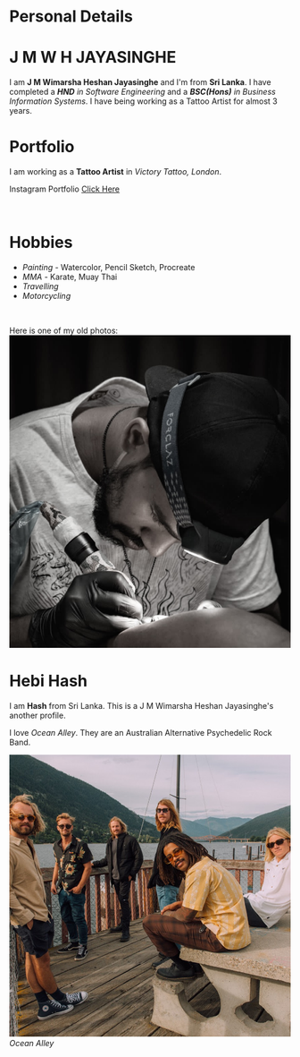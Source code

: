 # Personal Details

# J M W H JAYASINGHE

I am **J M Wimarsha Heshan Jayasinghe** and I'm from **Sri Lanka**. I have completed a ***HND** in Software Engineering* and a ***BSC(Hons)** in Business Information Systems*. I have being working as a Tattoo Artist for almost 3 years.

# Portfolio

I am working as a **Tattoo Artist** in *Victory Tattoo, London*.

Instagram Portfolio [Click Here](https://www.instagram.com/hebihash?igsh=NHMycnVjOGJ4Nmxr) 

<br>

# Hobbies

 - *Painting* - Watercolor, Pencil Sketch, Procreate
 - *MMA* - Karate, Muay Thai
 - *Travelling*
 - *Motorcycling*

<br>

Here is one of my old photos:
![Personal Image](images/001.PNG)





# Hebi Hash

I am **Hash** from Sri Lanka. This is a J M Wimarsha Heshan Jayasinghe's another profile. 

I love *Ocean Alley*. They are an Australian Alternative Psychedelic Rock Band.

![Ocean Alley](images/003.jpg)
*Ocean Alley*